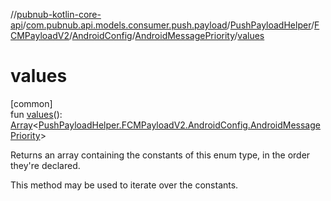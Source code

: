 //[pubnub-kotlin-core-api](../../../../../../index.md)/[com.pubnub.api.models.consumer.push.payload](../../../../index.md)/[PushPayloadHelper](../../../index.md)/[FCMPayloadV2](../../index.md)/[AndroidConfig](../index.md)/[AndroidMessagePriority](index.md)/[values](values.md)

# values

[common]\
fun [values](values.md)(): [Array](https://kotlinlang.org/api/core/kotlin-stdlib/kotlin/-array/index.html)&lt;[PushPayloadHelper.FCMPayloadV2.AndroidConfig.AndroidMessagePriority](index.md)&gt;

Returns an array containing the constants of this enum type, in the order they're declared.

This method may be used to iterate over the constants.
